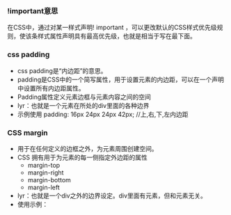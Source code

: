 

### !important意思

在CSS中，通过对某一样式声明! important ，可以更改默认的CSS样式优先级规则，使该条样式属性声明具有最高优先级，也就是相当于写在最下面。

### css padding

- css padding是“内边距”的意思。
- padding是CSS中的一个简写属性，用于设置元素的内边距，可以在一个声明中设置所有内边距属性。 
- Padding属性定义元素边框与元素内容之间的空间
- lyr：也就是一个元素在所处的div里面的各种边界
- 示例使用  padding: 16px 24px 24px 42px; //上,右,下,左内边距

### CSS margin

- 用于在任何定义的边框之外，为元素周围创建空间。
- CSS 拥有用于为元素的每一侧指定外边距的属性
  - margin-top
  - margin-right
  - margin-bottom
  - margin-left
- lyr：也就是一个div之外的边界设定。div里面有元素，但和元素无关。
- 使用示例：
